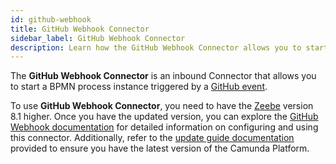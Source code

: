 ```yaml
---
id: github-webhook
title: GitHub Webhook Connector
sidebar_label: GitHub Webhook Connector
description: Learn how the GitHub Webhook Connector allows you to start a BPMN process instance triggered by a GitHub event.
---
```


The **GitHub Webhook Connector** is an inbound Connector that allows you to start a BPMN process instance triggered by a [GitHub event](https://docs.github.com/en/developers/webhooks-and-events/webhooks/about-webhooks).

To use **GitHub Webhook Connector**, you need to have the [Zeebe](/docs/components/zeebe/zeebe-overview.md) version 8.1 higher. Once you have the updated version, you can explore the [GitHub Webhook documentation](/docs/components/connectors/out-of-the-box-connectors/github-webhook.md) for detailed information on configuring and using this connector. Additionally, refer to the [update guide documentation](/docs/guides/update-guide/introduction.md) provided to ensure you have the latest version of the Camunda Platform.
